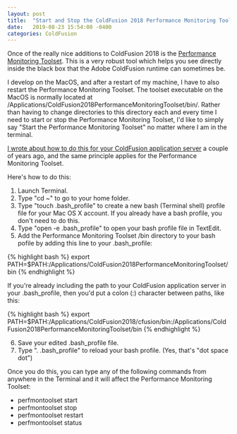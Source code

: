 ```yaml
---
layout: post
title:  "Start and Stop the ColdFusion 2018 Performance Monitoring Toolset from Anywhere in the Mac OS Terminal"
date:   2019-08-23 15:54:00 -0400
categories: ColdFusion
---
```


Once of the really nice additions to ColdFusion 2018 is the [Performance Monitoring Toolset](https://helpx.adobe.com/coldfusion/performance-monitoring-toolset/overview-coldfusion-performance-monitoring-toolset.html). This is a very robust tool which helps you see directly inside the black box that the Adobe ColdFusion runtime can sometimes be. 

I develop on the MacOS, and after a restart of my machine, I have to also restart the Performance Monitoring Toolset. The toolset executable on the MacOS is normally located at /Applications/ColdFusion2018PerformanceMonitoringToolset/bin/. Rather than having to change directories to this directory each and every time I need to start or stop the Performance Monitoring Toolset, I'd like to simply say "Start the Performance Monitoring Toolset" no matter where I am in the terminal.

[I wrote about how to do this for your ColdFusion application server](https://brianklaas.net/coldfusion/2013/10/07/Start-and-Stop-the-ColdFusion-Server-from-Anywhere-in-the-Mac-OS-Terminal.html) a couple of years ago, and the same principle applies for the Performance Monitoring Toolset.

Here's how to do this:

1. Launch Terminal.
2. Type "cd ~" to go to your home folder.
3. Type "touch .bash_profile" to create a new bash (Terminal shell) profile file for your Mac OS X account. If you already have a bash profile, you don't need to do this.
4. Type "open -e .bash_profile" to open your bash profile file in TextEdit.
5. Add the Performance Monitoring Toolset /bin directory to your bash pofile by adding this line to your .bash_profile:

{% highlight bash %}
export PATH=$PATH:/Applications/ColdFusion2018PerformanceMonitoringToolset/bin
{% endhighlight %}

If you're already including the path to your ColdFusion application server in your .bash_profile, then you'd put a colon (:)
 character between paths, like this:

{% highlight bash %}
export PATH=$PATH:/Applications/ColdFusion2018/cfusion/bin:/Applications/ColdFusion2018PerformanceMonitoringToolset/bin
{% endhighlight %}

6. Save your edited .bash_profile file.
7. Type ". .bash_profile" to reload your bash profile. (Yes, that's "dot space dot")

Once you do this, you can type any of the following commands from anywhere in the Terminal and it will affect the Performance Monitoring Toolset:

- perfmontoolset start
- perfmontoolset stop
- perfmontoolset restart
- perfmontoolset status
